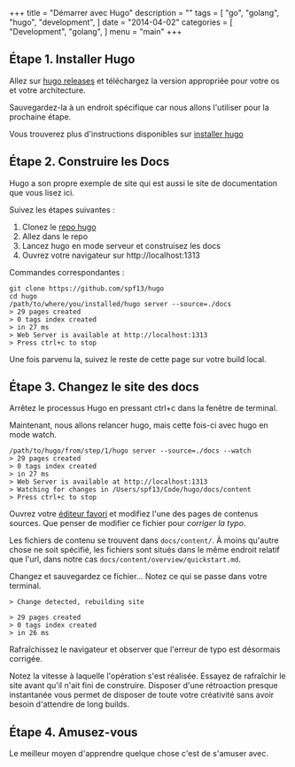 +++
title = "Démarrer avec Hugo"
description = ""
tags = [
    "go",
    "golang",
    "hugo",
    "development",
]
date = "2014-04-02"
categories = [
    "Development",
    "golang",
]
menu = "main"
+++

## Étape 1. Installer Hugo

Allez sur [hugo releases](https://github.com/spf13/hugo/releases) et téléchargez la version appropriée pour votre os et votre architecture.

Sauvegardez-la à un endroit spécifique car nous allons l'utiliser pour la prochaine étape.

Vous trouverez plus d'instructions disponibles sur [installer hugo](/overview/installing/)

## Étape 2. Construire les Docs

Hugo a son propre exemple de site qui est aussi le site de documentation que vous lisez ici.

Suivez les étapes suivantes :

 1. Clonez le [repo hugo](http://github.com/spf13/hugo)
 2. Allez dans le repo
 3. Lancez hugo en mode serveur et construisez les docs
 4. Ouvrez votre navigateur sur http://localhost:1313

Commandes correspondantes :

    git clone https://github.com/spf13/hugo
    cd hugo
    /path/to/where/you/installed/hugo server --source=./docs
    > 29 pages created
    > 0 tags index created
    > in 27 ms
    > Web Server is available at http://localhost:1313
    > Press ctrl+c to stop

Une fois parvenu la, suivez le reste de cette page sur votre build local.

## Étape 3. Changez le site des docs

Arrêtez le processus Hugo en pressant ctrl+c dans la fenêtre de terminal.

Maintenant, nous allons relancer hugo, mais cette fois-ci avec hugo en mode watch.

    /path/to/hugo/from/step/1/hugo server --source=./docs --watch
    > 29 pages created
    > 0 tags index created
    > in 27 ms
    > Web Server is available at http://localhost:1313
    > Watching for changes in /Users/spf13/Code/hugo/docs/content
    > Press ctrl+c to stop


Ouvrez votre [éditeur favori](http://vim.spf13.com) et modifiez l'une des pages de contenus sources. Que penser de modifier ce fichier pour *corriger la typo*.

Les fichiers de contenu se trouvent dans `docs/content/`. À moins qu'autre chose ne soit spécifié, les fichiers sont situés dans le même endroit relatif que l'url, dans notre cas 
`docs/content/overview/quickstart.md`.

Changez et sauvegardez ce fichier... Notez ce qui se passe dans votre terminal.

    > Change detected, rebuilding site

    > 29 pages created
    > 0 tags index created
    > in 26 ms

Rafraîchissez le navigateur et observer que l'erreur de typo est désormais corrigée.

Notez la vitesse à laquelle l'opération s'est réalisée. Essayez de rafraîchir le site avant qu'il n'ait fini de construire. Disposer d'une rétroaction presque instantanée vous permet de disposer de toute votre créativité sans avoir besoin d'attendre de long builds.

## Étape 4. Amusez-vous

Le meilleur moyen d'apprendre quelque chose c'est de s'amuser avec.
